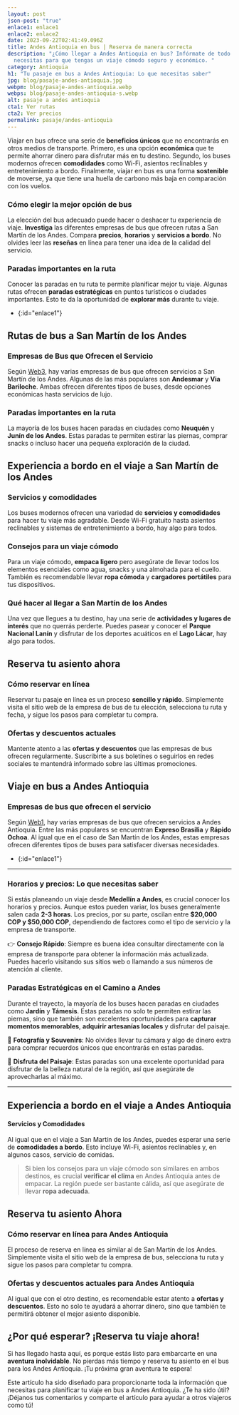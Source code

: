 ```yaml
---
layout: post
json-post: "true"
enlace1: enlace1
enlace2: enlace2
date: 2023-09-22T02:41:49.096Z
title: Andes Antioquia en bus | Reserva de manera correcta
description: "¿Cómo llegar a Andes Antioquia en bus? Infórmate de todo lo que
  necesitas para que tengas un viaje cómodo seguro y económico. "
category: Antioquia
h1: "Tu pasaje en bus a Andes Antioquia: Lo que necesitas saber"
jpg: blog/pasaje-andes-antioquia.jpg
webpm: blog/pasaje-andes-antioquia.webp
webps: blog/pasaje-andes-antioquia-s.webp
alt: pasaje a andes antioquia
cta1: Ver rutas
cta2: Ver precios
permalink: pasaje/andes-antioquia
---
```

Viajar en bus ofrece una serie de **beneficios únicos** que no encontrarás en otros medios de transporte. Primero, es una opción **económica** que te permite ahorrar dinero para disfrutar más en tu destino. Segundo, los buses modernos ofrecen **comodidades** como Wi-Fi, asientos reclinables y entretenimiento a bordo. Finalmente, viajar en bus es una forma **sostenible** de moverse, ya que tiene una huella de carbono más baja en comparación con los vuelos.

### Cómo elegir la mejor opción de bus

La elección del bus adecuado puede hacer o deshacer tu experiencia de viaje. **Investiga** las diferentes empresas de bus que ofrecen rutas a San Martín de los Andes. Compara **precios**, **horarios** y **servicios a bordo**. No olvides leer las **reseñas** en línea para tener una idea de la calidad del servicio.

### Paradas importantes en la ruta

Conocer las paradas en tu ruta te permite planificar mejor tu viaje. Algunas rutas ofrecen **paradas estratégicas** en puntos turísticos o ciudades importantes. Esto te da la oportunidad de **explorar más** durante tu viaje.

* {:id="enlace1"}

## Rutas de bus a San Martín de los Andes

### Empresas de Bus que Ofrecen el Servicio

Según [Web3](https://www.centraldepasajes.com.ar/pasaje-micro/pasaje-a-san-martin-de-los-andes.html), hay varias empresas de bus que ofrecen servicios a San Martín de los Andes. Algunas de las más populares son **Andesmar** y **Via Bariloche**. Ambas ofrecen diferentes tipos de buses, desde opciones económicas hasta servicios de lujo.

### Paradas importantes en la ruta

La mayoría de los buses hacen paradas en ciudades como **Neuquén** y **Junín de los Andes**. Estas paradas te permiten estirar las piernas, comprar snacks o incluso hacer una pequeña exploración de la ciudad.

## Experiencia a bordo en el viaje a San Martín de los Andes

### Servicios y comodidades

Los buses modernos ofrecen una variedad de **servicios y comodidades** para hacer tu viaje más agradable. Desde Wi-Fi gratuito hasta asientos reclinables y sistemas de entretenimiento a bordo, hay algo para todos.

### Consejos para un viaje cómodo

Para un viaje cómodo, **empaca ligero** pero asegúrate de llevar todos los elementos esenciales como agua, snacks y una almohada para el cuello. También es recomendable llevar **ropa cómoda** y **cargadores portátiles** para tus dispositivos.

### Qué hacer al llegar a San Martín de los Andes

Una vez que llegues a tu destino, hay una serie de **actividades y lugares de interés** que no querrás perderte. Puedes pasear y conocer el **Parque Nacional Lanín** y disfrutar de los deportes acuáticos en el **Lago Lácar**, hay algo para todos.

## Reserva tu asiento ahora

### Cómo reservar en línea

Reservar tu pasaje en línea es un proceso **sencillo y rápido**. Simplemente visita el sitio web de la empresa de bus de tu elección, selecciona tu ruta y fecha, y sigue los pasos para completar tu compra.

### Ofertas y descuentos actuales

Mantente atento a las **ofertas y descuentos** que las empresas de bus ofrecen regularmente. Suscribirte a sus boletines o seguirlos en redes sociales te mantendrá informado sobre las últimas promociones.

## Viaje en bus a Andes Antioquia

### Empresas de bus que ofrecen el servicio

Según [Web1](https://terminalesmedellin.com/es/destino/andes/), hay varias empresas de bus que ofrecen servicios a Andes Antioquia. Entre las más populares se encuentran **Expreso Brasilia** y **Rápido Ochoa**. Al igual que en el caso de San Martín de los Andes, estas empresas ofrecen diferentes tipos de buses para satisfacer diversas necesidades.

* {:id="enlace1"}

- - -

### Horarios y precios: Lo que necesitas saber

Si estás planeando un viaje desde **Medellín a Andes**, es crucial conocer los horarios y precios. Aunque estos pueden variar, los buses generalmente salen cada **2-3 horas**. Los precios, por su parte, oscilan entre **$20,000 COP y $50,000 COP**, dependiendo de factores como el tipo de servicio y la empresa de transporte. 

👉 **Consejo Rápido**: Siempre es buena idea consultar directamente con la empresa de transporte para obtener la información más actualizada. Puedes hacerlo visitando sus sitios web o llamando a sus números de atención al cliente.

### Paradas Estratégicas en el Camino a Andes

Durante el trayecto, la mayoría de los buses hacen paradas en ciudades como **Jardín** y **Támesis**. Estas paradas no solo te permiten estirar las piernas, sino que también son excelentes oportunidades para **capturar momentos memorables**, **adquirir artesanías locales** y disfrutar del paisaje.

📸 **Fotografía y Souvenirs**: No olvides llevar tu cámara y algo de dinero extra para comprar recuerdos únicos que encontrarás en estas paradas.

🌿 **Disfruta del Paisaje**: Estas paradas son una excelente oportunidad para disfrutar de la belleza natural de la región, así que asegúrate de aprovecharlas al máximo.

- - -

## Experiencia a bordo en el viaje a Andes Antioquia

#### Servicios y Comodidades

Al igual que en el viaje a San Martín de los Andes, puedes esperar una serie de **comodidades a bordo**. Esto incluye Wi-Fi, asientos reclinables y, en algunos casos, servicio de comidas.

> Si bien los consejos para un viaje cómodo son similares en ambos destinos, es crucial **verificar el clima** en Andes Antioquia antes de empacar. La región puede ser bastante cálida, así que asegúrate de llevar **ropa adecuada**.

## Reserva tu asiento Ahora

### Cómo reservar en línea para Andes Antioquia

El proceso de reserva en línea es similar al de San Martín de los Andes. Simplemente visita el sitio web de la empresa de bus, selecciona tu ruta y sigue los pasos para completar tu compra.

### Ofertas y descuentos actuales para Andes Antioquia

Al igual que con el otro destino, es recomendable estar atento a **ofertas y descuentos**. Esto no solo te ayudará a ahorrar dinero, sino que también te permitirá obtener el mejor asiento disponible.

## ¿Por qué esperar? ¡Reserva tu viaje ahora!

Si has llegado hasta aquí, es porque estás listo para embarcarte en una **aventura inolvidable**. No pierdas más tiempo y reserva tu asiento en el bus para los Andes Antioquia. ¡Tu próxima gran aventura te espera!

Este artículo ha sido diseñado para proporcionarte toda la información que necesitas para planificar tu viaje en bus a Andes Antioquia. ¿Te ha sido útil? ¡Déjanos tus comentarios y comparte el artículo para ayudar a otros viajeros como tú!